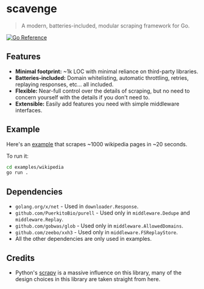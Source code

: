 # scavenge

> A modern, batteries-included, modular scraping framework for Go.

[![Go Reference](https://pkg.go.dev/badge/github.com/LQR471814/scavenge.svg)](https://pkg.go.dev/github.com/LQR471814/scavenge)

## Features

- **Minimal footprint:** ~1k LOC with minimal reliance on third-party libraries.
- **Batteries-included:** Domain whitelisting, automatic throttling, retries, replaying responses, etc... all included.
- **Flexible:** Near-full control over the details of scraping, but no need to concern yourself with the details if you don't need to.
- **Extensible:** Easily add features you need with simple middleware interfaces.

## Example

Here's an [example](./examples/wikipedia) that scrapes ~1000 wikipedia pages in ~20 seconds.

To run it:

```sh
cd examples/wikipedia
go run .
```

## Dependencies

- `golang.org/x/net` - Used in `downloader.Response`.
- `github.com/PuerkitoBio/purell` - Used only in `middleware.Dedupe` and `middleware.Replay`.
- `github.com/gobwas/glob` - Used only in `middleware.AllowedDomains`.
- `github.com/zeebo/xxh3` - Used only in `middleware.FSReplayStore`.
- All the other dependencies are only used in examples.

## Credits

- Python's [scrapy](https://scrapy.org/) is a massive influence on this library, many of the design choices in this library are taken straight from here.

